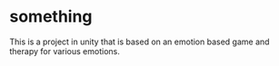# something


This is a project in unity that is based on an emotion based game and therapy for various emotions.
